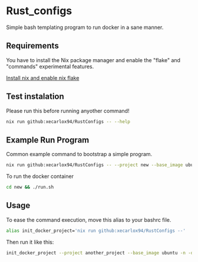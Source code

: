 # Rust_configs


Simple bash templating program to run docker in a sane manner.


## Requirements

You have to install the Nix package manager and enable the "flake" and "commands" experimental features.



[Install nix and enable nix flake](https://dev.to/arnu515/getting-started-with-nix-and-nix-flakes-mml)



## Test instalation


Please run this before running anyother command!


```bash
nix run github:xecarlox94/RustConfigs -- --help
```

## Example Run Program


Common example command to bootstrap a simple program.


```bash
nix run github:xecarlox94/RustConfigs -- --project new --base_image ubuntu -n -d -x
```

To run the docker container

```bash
cd new && ./run.sh
```


## Usage


To ease the command execution, move this alias to your bashrc file.

```bash
alias init_docker_project='nix run github:xecarlox94/RustConfigs --'
```

Then run it like this:

```bash
init_docker_project --project another_project --base_image ubuntu -n -d -x
```
